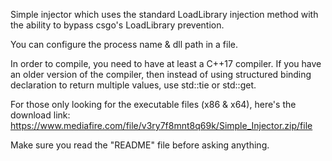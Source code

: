 Simple injector which uses the standard LoadLibrary injection method with the ability to bypass csgo's LoadLibrary prevention.

You can configure the process name & dll path in a file.

In order to compile, you need to have at least a C++17 compiler. If you have an older version of the compiler, then instead of using structured binding declaration to return multiple values, use std::tie or std::get.

For those only looking for the executable files (x86 & x64), here's the download link: https://www.mediafire.com/file/v3ry7f8mnt8q69k/Simple_Injector.zip/file

Make sure you read the "README" file before asking anything.
